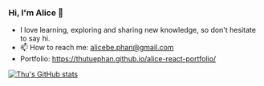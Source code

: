 ### Hi, I'm Alice 👋


- I love learning, exploring and sharing new knowledge, so don't hesitate to say hi.
-  📫 How to reach me: alicebe.phan@gmail.com
- Portfolio: https://thutuephan.github.io/alice-react-portfolio/

[![Thu's GitHub stats](https://github-readme-stats.vercel.app/api?username=thutuephan)](https://github.com/thutuephan/github-readme-stats)
